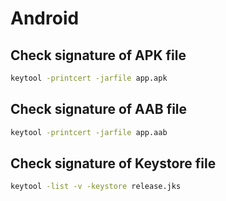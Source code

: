 # Android

## Check signature of APK file
```bat
keytool -printcert -jarfile app.apk
```

## Check signature of AAB file
```bat
keytool -printcert -jarfile app.aab
```

## Check signature of Keystore file
```bat
keytool -list -v -keystore release.jks
```